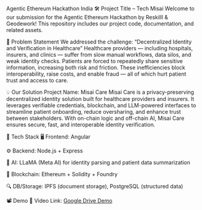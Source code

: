 Agentic Ethereum Hackathon India
🛠 Project Title – Tech Misai
Welcome to our submission for the Agentic Ethereum Hackathon by Reskilll & Geodework! This repository includes our project code, documentation, and related assets.

📌 Problem Statement
We addressed the challenge: “Decentralized Identity and Verification in Healthcare”
Healthcare providers — including hospitals, insurers, and clinics — suffer from slow manual workflows, data silos, and weak identity checks. Patients are forced to repeatedly share sensitive information, increasing both risk and friction. These inefficiencies block interoperability, raise costs, and enable fraud — all of which hurt patient trust and access to care.

💡 Our Solution
Project Name: Misai Care
Misai Care is a privacy-preserving decentralized identity solution built for healthcare providers and insurers. It leverages verifiable credentials, blockchain, and LLM-powered interfaces to streamline patient onboarding, reduce oversharing, and enhance trust between stakeholders. With on-chain logic and off-chain AI, Misai Care ensures secure, fast, and interoperable identity verification.

🧱 Tech Stack
🖥 Frontend: Angular

⚙ Backend: Node.js + Express

🧠 AI: LLaMA (Meta AI) for identity parsing and patient data summarization

🔗 Blockchain: Ethereum + Solidity + Foundry

🔍 DB/Storage: IPFS (document storage), PostgreSQL (structured data)

📽 Demo
🎥 Video Link: [Google Drive Demo](https://drive.google.com/drive/folders/1s6t8bNc8tFMnCLRlyF6iBDOvcoy4updq?usp=drive_link)